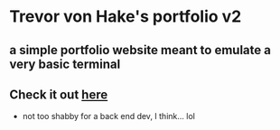 # Trevor von Hake's portfolio v2
## a simple portfolio website meant to emulate a very basic terminal
## Check it out [here](https://tvonhakeportfolio.vercel.app/)
- not too shabby for a back end dev, I think... lol
